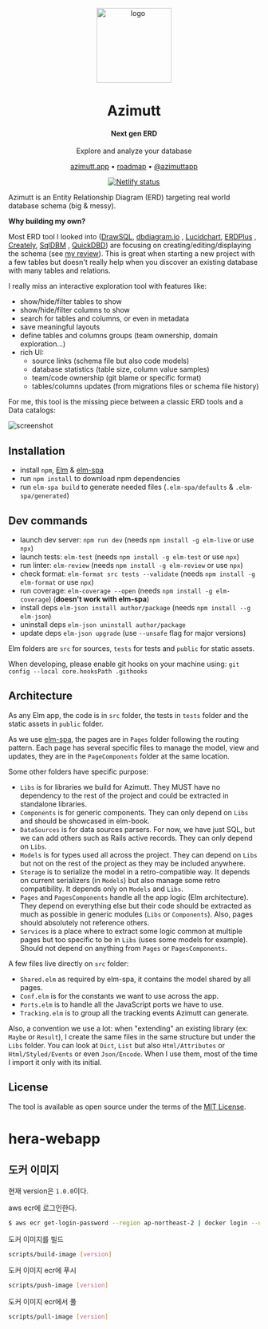 <p align="center"><a href="https://azimutt.app" target="_blank"><img width="150px" src="https://azimutt.app/logo.png" alt="logo"/></a></p>
<h1 align="center">Azimutt</h1>
<h4 align="center">Next gen ERD</h4>
<p align="center">Explore and analyze your database</p>

<p align="center">
  <a href="https://azimutt.app" target="_blank">azimutt.app</a> •
  <a href="https://github.com/azimuttapp/azimutt/projects/1" target="_blank">roadmap</a> •
  <a href="https://twitter.com/azimuttapp" target="_blank">@azimuttapp</a>
</p>

<p align="center">
  <a href="https://app.netlify.com/sites/azimutt/deploys" target="_blank"><img src="https://api.netlify.com/api/v1/badges/c5073177-d6c0-4403-b8c2-ee4466234f52/deploy-status" alt="Netlify status" /></a>
</p>

Azimutt is an Entity Relationship Diagram (ERD) targeting real world database schema (big & messy).

**Why building my own?**

Most ERD tool I looked into ([DrawSQL](https://drawsql.app), [dbdiagram.io](https://dbdiagram.io)
, [Lucidchart](https://www.lucidchart.com/pages/examples/er-diagram-tool), [ERDPlus](https://erdplus.com)
, [Creately](https://creately.com/lp/er-diagram-tool-online), [SqlDBM](https://sqldbm.com)
, [QuickDBD](https://www.quickdatabasediagrams.com)) are focusing on creating/editing/displaying the schema 
(see [my review](https://azimutt.app/blog/how-to-choose-your-entity-relationship-diagram)). This is great when starting a new project with a few tables 
but doesn't really help when you discover an existing database with many tables and relations.

I really miss an interactive exploration tool with features like:

- show/hide/filter tables to show
- show/hide/filter columns to show
- search for tables and columns, or even in metadata
- save meaningful layouts
- define tables and columns groups (team ownership, domain exploration...)
- rich UI:
    - source links (schema file but also code models)
    - database statistics (table size, column value samples)
    - team/code ownership (git blame or specific format)
    - tables/columns updates (from migrations files or schema file history)

For me, this tool is the missing piece between a classic ERD tools and a Data catalogs:

![screenshot](public/assets/images/screenshot-gospeak-schema.png)

## Installation

- install `npm`, [Elm](https://guide.elm-lang.org/install/elm.html) & [elm-spa](https://www.elm-spa.dev)
- run `npm install` to download npm dependencies
- run `elm-spa build` to generate needed files (`.elm-spa/defaults` & `.elm-spa/generated`)

## Dev commands

- launch dev server: `npm run dev` (needs `npm install -g elm-live` or use `npx`)
- launch tests: `elm-test` (needs `npm install -g elm-test` or use `npx`)
- run linter: `elm-review` (needs `npm install -g elm-review` or use `npx`)
- check format: `elm-format src tests --validate` (needs `npm install -g elm-format` or use `npx`)
- run coverage: `elm-coverage --open` (needs `npm install -g elm-coverage`) (**doesn't work with elm-spa**)
- install deps `elm-json install author/package` (needs `npm install --g elm-json`)
- uninstall deps `elm-json uninstall author/package`
- update deps `elm-json upgrade` (use `--unsafe` flag for major versions)

Elm folders are `src` for sources, `tests` for tests and `public` for static assets.

When developing, please enable git hooks on your machine using: `git config --local core.hooksPath .githooks`

## Architecture

As any Elm app, the code is in `src` folder, the tests in `tests` folder and the static assets in `public` folder.

As we use [elm-spa](https://www.elm-spa.dev), the pages are in `Pages` folder following the routing pattern.
Each page has several specific files to manage the model, view and updates, they are in the `PageComponents` folder at the same location.

Some other folders have specific purpose:

- `Libs` is for libraries we build for Azimutt. They MUST have no dependency to the rest of the project and could be extracted in standalone libraries.
- `Components` is for generic components. They can only depend on `Libs` and should be showcased in elm-book.
- `DataSources` is for data sources parsers. For now, we have just SQL, but we can add others such as Rails active records. They can only depend on `Libs`.
- `Models` is for types used all across the project. They can depend on `Libs` but not on the rest of the project as they may be included anywhere.
- `Storage` is to serialize the model in a retro-compatible way. It depends on current serializers (in `Models`) but also manage some retro compatibility. It depends only on `Models` and `Libs`.
- `Pages` and `PagesComponents` handle all the app logic (Elm architecture). They depend on everything else but their code should be extracted as much as possible in generic modules (`Libs` or `Components`). Also, pages should absolutely not reference others.
- `Services` is a place where to extract some logic common at multiple pages but too specific to be in `Libs` (uses some models for example). Should not depend on anything from `Pages` or `PagesComponents`.

A few files live directly on `src` folder:

- `Shared.elm` as required by elm-spa, it contains the model shared by all pages.
- `Conf.elm` is for the constants we want to use across the app.
- `Ports.elm` is to handle all the JavaScript ports we have to use.
- `Tracking.elm` is to group all the tracking events Azimutt can generate.

Also, a convention we use a lot: when "extending" an existing library (ex: `Maybe` or `Result`), I create the same files in the same structure but under the `Libs` folder.
You can look at `Dict`, `List` but also `Html/Attributes` or `Html/Styled/Events` or even `Json/Encode`.
When I use them, most of the time I import it only with its initial.

## License

The tool is available as open source under the terms of the [MIT License](https://opensource.org/licenses/MIT).

# hera-webapp
## 도커 이미지
현재 version은 `1.0.0`이다.

aws ecr에 로그인한다.
```sh
$ aws ecr get-login-password --region ap-northeast-2 | docker login --username AWS --password-stdin 160653022635.dkr.ecr.ap-northeast-2.amazonaws.com
```

도커 이미지를 빌드
```sh
scripts/build-image [version]
```

도커 이미지 ecr에 푸시
```sh
scripts/push-image [version]
```

도커 이미지 ecr에서 풀
```sh
scripts/pull-image [version]
```
